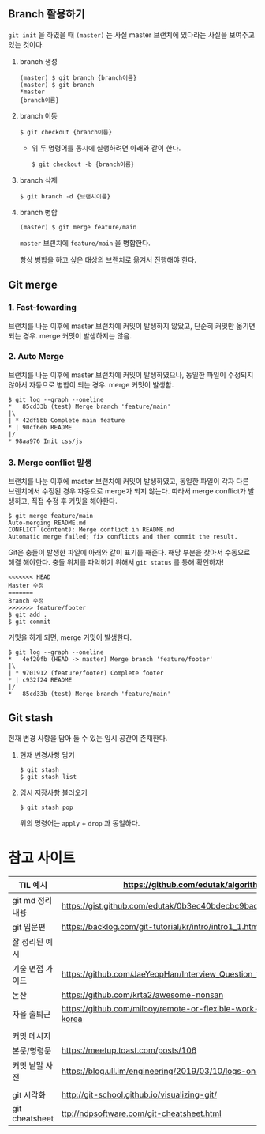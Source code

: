 ## Branch 활용하기

   `git init` 을 하였을 때 `(master)` 는 사실 master 브랜치에 있다라는 사실을 보여주고 있는 것이다.
   
   1. branch 생성

      ```
      (master) $ git branch {branch이름}
      (master) $ git branch
      *master
      {branch이름}
      ```
   
   2. branch 이동
   
      ```
      $ git checkout {branch이름}
      ```
   
      - 위 두 명령어를 동시에 실행하려면 아래와 같이 한다.
   
        ```
        $ git checkout -b {branch이름}
        ```
   
   3. branch 삭제
   
      ```
      $ git branch -d {브랜치이름}
      ```
   
   4. branch 병합
   
      ```
      (master) $ git merge feature/main
      ```
   
      `master` 브랜치에 `feature/main` 을 병합한다.
   
      항상 병합을 하고 싶은 대상의 브랜치로 옮겨서 진행해야 한다.
   
   ## Git merge
   
   ### 1. Fast-fowarding
   
   브랜치를 나눈 이후에 master 브랜치에 커밋이 발생하지 않았고, 단순히 커밋만 옮기면 되는 경우. merge 커밋이 발생하지는 않음.
   
   ### 2. Auto Merge
   
   브랜치를 나눈 이후에 master 브랜치에 커밋이 발생하였으나, 동일한 파일이 수정되지 않아서 자동으로 병합이 되는 경우. merge 커밋이 발생함.
   
   ```
   $ git log --graph --oneline
   *   85cd33b (test) Merge branch 'feature/main'
   |\
   | * 42df5bb Complete main feature
   * | 90cf6e6 README
   |/
   * 98aa976 Init css/js
   ```
   
   ### 3. Merge conflict 발생
   
   브랜치를 나눈 이후에 master 브랜치에 커밋이 발생하였고, 동일한 파일이 각자 다른 브랜치에서 수정된 경우 자동으로 merge가 되지 않는다. 따라서 merge conflict가 발생하고, 직접 수정 후 커밋을 해야한다.
   
   ```
   $ git merge feature/main
   Auto-merging README.md
   CONFLICT (content): Merge conflict in README.md
   Automatic merge failed; fix conflicts and then commit the result.
   ```
   
   Git은 충돌이 발생한 파일에 아래와 같이 표기를 해준다. 해당 부분을 찾아서 수동으로 해결 해야한다. 충돌 위치를 파악하기 위해서 `git status` 를 통해 확인하자!
   
   ```
   <<<<<<< HEAD
   Master 수정
   =======
   Branch 수정
   >>>>>>> feature/footer
   $ git add .
   $ git commit
   ```
   
   커밋을 하게 되면, merge 커밋이 발생한다.
   
   ```
   $ git log --graph --oneline
   *   4ef20fb (HEAD -> master) Merge branch 'feature/footer'
   |\
   | * 9701912 (feature/footer) Complete footer
   * | c932f24 README
   |/
   *   85cd33b (test) Merge branch 'feature/main'
   ```
   
   ## Git stash
   
   현재 변경 사항을 담아 둘 수 있는 임시 공간이 존재한다.
   
   1. 현재 변경사항 담기
   
      ```
      $ git stash
      $ git stash list
      ```
   
   2. 임시 저장사항 불러오기
   
      ```
      $ git stash pop
      ```
   
      위의 명령어는 `apply` + `drop` 과 동일하다.

# 참고 사이트

| TIL 예시         | https://github.com/edutak/algorithms                         |
| ---------------- | ------------------------------------------------------------ |
| git md 정리 내용 | https://gist.github.com/edutak/0b3ec40bdecbc9bad074e8df1e5a7998 |
| git 입문편       | https://backlog.com/git-tutorial/kr/intro/intro1_1.html      |
| 잘 정리된 예시   |                                                              |
| 기술 면접 가이드 | https://github.com/JaeYeopHan/Interview_Question_for_Beginner |
| 논산             | https://github.com/krta2/awesome-nonsan                      |
| 자율 출퇴근      | https://github.com/milooy/remote-or-flexible-work-company-in-korea |
|                  |                                                              |
| 커밋 메시지      |                                                              |
| 본문/명령문      | https://meetup.toast.com/posts/106                           |
| 커밋 낱말 사전   | https://blog.ull.im/engineering/2019/03/10/logs-on-git.html  |
|                  |                                                              |
| git 시각화       | http://git-school.github.io/visualizing-git/                 |
| git cheatsheet   | [ttp://ndpsoftware.com/git-cheatsheet.html](http://ndpsoftware.com/git-cheatsheet.html) |

